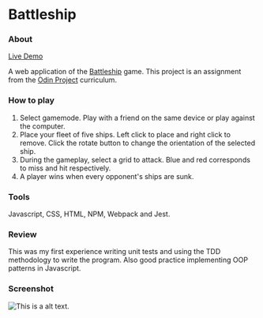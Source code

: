 # Battleship

### About

[Live Demo](https://akhantz250.github.io/odin-battleship/)

A web application of the [Battleship](<https://en.wikipedia.org/wiki/Battleship_(game)>) game. This project is an assignment from the [Odin Project](https://www.theodinproject.com/lessons/node-path-javascript-battleship) curriculum.

### How to play

1. Select gamemode. Play with a friend on the same device or play against the computer.
1. Place your fleet of five ships. Left click to place and right click to remove. Click the rotate button to change the orientation of the selected ship.
1. During the gameplay, select a grid to attack. Blue and red corresponds to miss and hit respectively.
1. A player wins when every opponent's ships are sunk.

### Tools

Javascript, CSS, HTML, NPM, Webpack and Jest.

### Review

This was my first experience writing unit tests and using the TDD methodology to write the program. Also good practice implementing OOP patterns in Javascript.

### Screenshot

![This is a alt text.](https://raw.githubusercontent.com/akhantz250/odin-battleship/main/battleship.png 'Screenshot')

